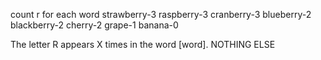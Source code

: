 count r for each word strawberry-3 raspberry-3 cranberry-3 blueberry-2 blackberry-2 cherry-2 grape-1 banana-0

The letter R appears X times in the word [word].
NOTHING ELSE